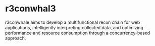 # r3conwhal3
r3conwhale aims to develop a multifunctional recon chain for web applications, intelligently interpreting collected data, and optimizing performance and resource consumption through a concurrency-based approach.
